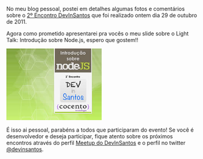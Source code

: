 No meu blog pessoal, postei em detalhes algumas fotos e comentários sobre o [2º Encontro DevInSantos](http://crpunderground.wordpress.com/2011/10/30/segundo-encontro-devinsantos "Post sobre o encontro DevInSantos") que foi realizado ontem dia 29 de outubro de 2011.

Agora como prometido apresentarei pra vocês o meu slide sobre o Light Talk: Introdução sobre Node.js, espero que gostem!!

[![Introdução sobre Node.js](/images/slide-introducao-sobre-nodejs.jpg "Introdução sobre Node.js")](http://www.slideshare.net/caioribeiropereira/light-talk-introduo-sobre-nodejs)

É isso ai pessoal, parabéns a todos que participaram do evento! Se você é desenvolvedor e deseja participar, fique atento sobre os próximos encontros através do perfil [Meetup do DevInSantos](http://www.meetup.com/devinsantos/ "Comunidade DevInSantos") e o perfil no twitter [@devinsantos](http://twitter.com/#!/devinsantos "Twitter do DevInSantos").